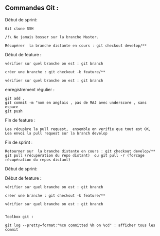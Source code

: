 ## Commandes Git : 


Début de sprint: 

    Git clone SSH

    /!\ Ne jamais bosser sur la branche Master.

    Récupérer  la branche distante en cours : git checkout develop/**


 Début de feature :

    vérifier sur quel branche on est : git branch

    créer une branche : git checkout -b feature/**

    vérifier sur quel branche on est : git branch

enregistrement régulier : 

    git add .
    git commit -m "nom en anglais , pas de MAJ avec underscore , sans espace
    git push

 Fin de feature :

    Lea récupère la pull request,  ensemble on verifie que tout est OK,  Lea envoi la pull request sur la branch develop

 Fin de sprint : 

    Retourner sur  la branche distante en cours : git checkout develop/**
    git pull (récupération du repo distant)  ou git pull -r (forcage récupération du repos distant)
    
 Début de sprint:   

  Début de feature :

    vérifier sur quel branche on est : git branch

    créer une branche : git checkout -b feature/**

    vérifier sur quel branche on est : git branch


    Toolbox git : 

    git log --pretty=format:"%cn committed %h on %cd" : afficher tous les commit

   